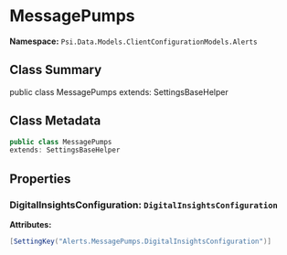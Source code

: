 # MessagePumps

**Namespace:** `Psi.Data.Models.ClientConfigurationModels.Alerts`

## Class Summary

public class MessagePumps
extends: SettingsBaseHelper

## Class Metadata

```typescript
public class MessagePumps
extends: SettingsBaseHelper
```

## Properties

### DigitalInsightsConfiguration: `DigitalInsightsConfiguration`

**Attributes:**
```csharp
[SettingKey("Alerts.MessagePumps.DigitalInsightsConfiguration")]
```
